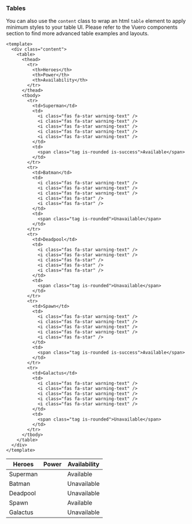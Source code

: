 ### Tables

You can also use the `content` class to wrap an html `table` element
to apply minimum styles to your table UI.
Please refer to the Vuero components section to find more advanced table
examples and layouts.

<!--code-->

```vue
<template>
  <div class="content">
    <table>
      <thead>
        <tr>
          <th>Heroes</th>
          <th>Power</th>
          <th>Availability</th>
        </tr>
      </thead>
      <tbody>
        <tr>
          <td>Superman</td>
          <td>
            <i class="fas fa-star warning-text" />
            <i class="fas fa-star warning-text" />
            <i class="fas fa-star warning-text" />
            <i class="fas fa-star warning-text" />
            <i class="fas fa-star warning-text" />
          </td>
          <td>
            <span class="tag is-rounded is-success">Available</span>
          </td>
        </tr>
        <tr>
          <td>Batman</td>
          <td>
            <i class="fas fa-star warning-text" />
            <i class="fas fa-star warning-text" />
            <i class="fas fa-star warning-text" />
            <i class="fas fa-star" />
            <i class="fas fa-star" />
          </td>
          <td>
            <span class="tag is-rounded">Unavailable</span>
          </td>
        </tr>
        <tr>
          <td>Deadpool</td>
          <td>
            <i class="fas fa-star warning-text" />
            <i class="fas fa-star warning-text" />
            <i class="fas fa-star" />
            <i class="fas fa-star" />
            <i class="fas fa-star" />
          </td>
          <td>
            <span class="tag is-rounded">Unavailable</span>
          </td>
        </tr>
        <tr>
          <td>Spawn</td>
          <td>
            <i class="fas fa-star warning-text" />
            <i class="fas fa-star warning-text" />
            <i class="fas fa-star warning-text" />
            <i class="fas fa-star warning-text" />
            <i class="fas fa-star" />
          </td>
          <td>
            <span class="tag is-rounded is-success">Available</span>
          </td>
        </tr>
        <tr>
          <td>Galactus</td>
          <td>
            <i class="fas fa-star warning-text" />
            <i class="fas fa-star warning-text" />
            <i class="fas fa-star warning-text" />
            <i class="fas fa-star warning-text" />
            <i class="fas fa-star warning-text" />
          </td>
          <td>
            <span class="tag is-rounded">Unavailable</span>
          </td>
        </tr>
      </tbody>
    </table>
  </div>
</template>
```

<!--/code-->

<!--example-->

<div class="content">
  <table>
    <thead>
      <tr>
        <th>Heroes</th>
        <th>Power</th>
        <th>Availability</th>
      </tr>
    </thead>
    <tbody>
      <tr>
        <td>Superman</td>
        <td>
          <i class="fas fa-star warning-text"></i>
          <i class="fas fa-star warning-text"></i>
          <i class="fas fa-star warning-text"></i>
          <i class="fas fa-star warning-text"></i>
          <i class="fas fa-star warning-text"></i>
        </td>
        <td>
          <span class="tag is-rounded is-success">Available</span>
        </td>
      </tr>
      <tr>
        <td>Batman</td>
        <td>
          <i class="fas fa-star warning-text"></i>
          <i class="fas fa-star warning-text"></i>
          <i class="fas fa-star warning-text"></i>
          <i class="fas fa-star"></i>
          <i class="fas fa-star"></i>
        </td>
        <td>
          <span class="tag is-rounded">Unavailable</span>
        </td>
      </tr>
      <tr>
        <td>Deadpool</td>
        <td>
          <i class="fas fa-star warning-text"></i>
          <i class="fas fa-star warning-text"></i>
          <i class="fas fa-star"></i>
          <i class="fas fa-star"></i>
          <i class="fas fa-star"></i>
        </td>
        <td>
          <span class="tag is-rounded">Unavailable</span>
        </td>
      </tr>
      <tr>
        <td>Spawn</td>
        <td>
          <i class="fas fa-star warning-text"></i>
          <i class="fas fa-star warning-text"></i>
          <i class="fas fa-star warning-text"></i>
          <i class="fas fa-star warning-text"></i>
          <i class="fas fa-star"></i>
        </td>
        <td>
          <span class="tag is-rounded is-success">Available</span>
        </td>
      </tr>
      <tr>
        <td>Galactus</td>
        <td>
          <i class="fas fa-star warning-text"></i>
          <i class="fas fa-star warning-text"></i>
          <i class="fas fa-star warning-text"></i>
          <i class="fas fa-star warning-text"></i>
          <i class="fas fa-star warning-text"></i>
        </td>
        <td>
          <span class="tag is-rounded">Unavailable</span>
        </td>
      </tr>
    </tbody>
  </table>
</div>

<!--/example-->

